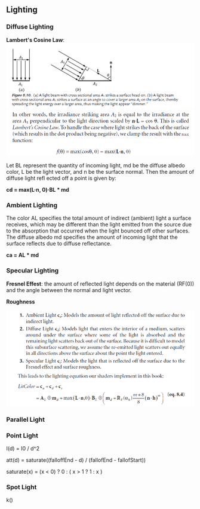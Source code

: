 ## Lighting

### Diffuse Lighting

**Lambert's Cosine Law**:
![iamge](../images/Lambert'sCosineLaw-1.png)
![iamge](../images/Lambert'sCosineLaw-2.png)

Let BL represent the quantity of incoming light, md be the diffuse albedo color, L be
the light vector, and n be the surface normal. Then the amount of diffuse light
refl ected off a point is given by:

**cd = max(L·n, 0)·BL * md**

### Ambient Lighting
The color AL specifies the total amount of indirect (ambient) light a surface
receives, which may be different than the light emitted from the source due to the
absorption that occurred when the light bounced off other surfaces. The diffuse
albedo md specifies the amount of incoming light that the surface reflects due to
diffuse reflectance.

**ca = AL * md**

### Specular Lighting

**Fresnel Effest**: the amount of reflected light depends
on the material (RF(0)) and the angle between the normal and light vector.

**Roughness**

![image](../images/LightModel.png)

### Parallel Light

### Point Light
I(d) = I0 / d^2

att(d) = saturate((falloffEnd - d) / (fallofEnd - fallofStart))

saturate(x) = (x < 0) ? 0 : ( x > 1 ? 1 : x ) 

### Spot Light

k()
